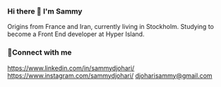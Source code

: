 ### Hi there 👋 I'm Sammy
Origins from France and Iran, currently living in Stockholm. Studying to become a Front End developer at Hyper Island.

### :love_letter:Connect with me
https://www.linkedin.com/in/sammydjohari/ https://www.instagram.com/sammydjohari/ djoharisammy@gmail.com 



<!--
**sammydjohari/sammydjohari** is a ✨ _special_ ✨ repository because its `README.md` (this file) appears on your GitHub profile.

Here are some ideas to get you started:

- 🔭 I’m currently working on ...
- 🌱 I’m currently learning ...
- 👯 I’m looking to collaborate on ...
- 🤔 I’m looking for help with ...
- 💬 Ask me about ...
- 📫 How to reach me: ...
- 😄 Pronouns: ...
- ⚡ Fun fact: ...
-->
